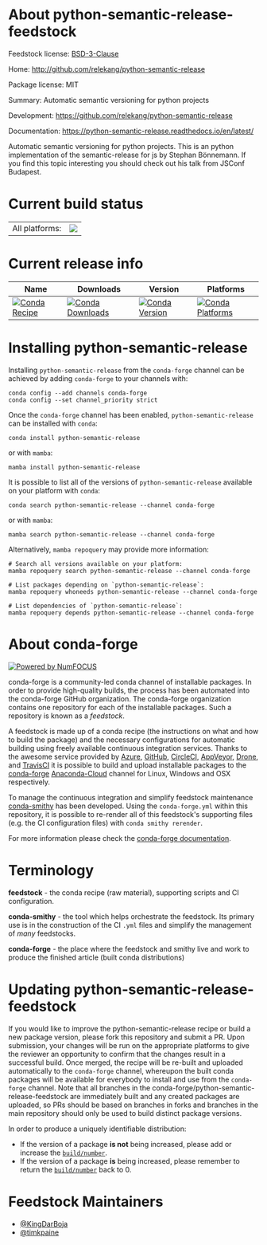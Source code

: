 About python-semantic-release-feedstock
=======================================

Feedstock license: [BSD-3-Clause](https://github.com/conda-forge/python-semantic-release-feedstock/blob/main/LICENSE.txt)

Home: http://github.com/relekang/python-semantic-release

Package license: MIT

Summary: Automatic semantic versioning for python projects

Development: https://github.com/relekang/python-semantic-release

Documentation: https://python-semantic-release.readthedocs.io/en/latest/

Automatic semantic versioning for python projects. This is an python implementation of the semantic-release for js by Stephan Bönnemann. If you find this topic interesting you should check out his talk from JSConf Budapest.

Current build status
====================


<table><tr><td>All platforms:</td>
    <td>
      <a href="https://dev.azure.com/conda-forge/feedstock-builds/_build/latest?definitionId=9809&branchName=main">
        <img src="https://dev.azure.com/conda-forge/feedstock-builds/_apis/build/status/python-semantic-release-feedstock?branchName=main">
      </a>
    </td>
  </tr>
</table>

Current release info
====================

| Name | Downloads | Version | Platforms |
| --- | --- | --- | --- |
| [![Conda Recipe](https://img.shields.io/badge/recipe-python--semantic--release-green.svg)](https://anaconda.org/conda-forge/python-semantic-release) | [![Conda Downloads](https://img.shields.io/conda/dn/conda-forge/python-semantic-release.svg)](https://anaconda.org/conda-forge/python-semantic-release) | [![Conda Version](https://img.shields.io/conda/vn/conda-forge/python-semantic-release.svg)](https://anaconda.org/conda-forge/python-semantic-release) | [![Conda Platforms](https://img.shields.io/conda/pn/conda-forge/python-semantic-release.svg)](https://anaconda.org/conda-forge/python-semantic-release) |

Installing python-semantic-release
==================================

Installing `python-semantic-release` from the `conda-forge` channel can be achieved by adding `conda-forge` to your channels with:

```
conda config --add channels conda-forge
conda config --set channel_priority strict
```

Once the `conda-forge` channel has been enabled, `python-semantic-release` can be installed with `conda`:

```
conda install python-semantic-release
```

or with `mamba`:

```
mamba install python-semantic-release
```

It is possible to list all of the versions of `python-semantic-release` available on your platform with `conda`:

```
conda search python-semantic-release --channel conda-forge
```

or with `mamba`:

```
mamba search python-semantic-release --channel conda-forge
```

Alternatively, `mamba repoquery` may provide more information:

```
# Search all versions available on your platform:
mamba repoquery search python-semantic-release --channel conda-forge

# List packages depending on `python-semantic-release`:
mamba repoquery whoneeds python-semantic-release --channel conda-forge

# List dependencies of `python-semantic-release`:
mamba repoquery depends python-semantic-release --channel conda-forge
```


About conda-forge
=================

[![Powered by
NumFOCUS](https://img.shields.io/badge/powered%20by-NumFOCUS-orange.svg?style=flat&colorA=E1523D&colorB=007D8A)](https://numfocus.org)

conda-forge is a community-led conda channel of installable packages.
In order to provide high-quality builds, the process has been automated into the
conda-forge GitHub organization. The conda-forge organization contains one repository
for each of the installable packages. Such a repository is known as a *feedstock*.

A feedstock is made up of a conda recipe (the instructions on what and how to build
the package) and the necessary configurations for automatic building using freely
available continuous integration services. Thanks to the awesome service provided by
[Azure](https://azure.microsoft.com/en-us/services/devops/), [GitHub](https://github.com/),
[CircleCI](https://circleci.com/), [AppVeyor](https://www.appveyor.com/),
[Drone](https://cloud.drone.io/welcome), and [TravisCI](https://travis-ci.com/)
it is possible to build and upload installable packages to the
[conda-forge](https://anaconda.org/conda-forge) [Anaconda-Cloud](https://anaconda.org/)
channel for Linux, Windows and OSX respectively.

To manage the continuous integration and simplify feedstock maintenance
[conda-smithy](https://github.com/conda-forge/conda-smithy) has been developed.
Using the ``conda-forge.yml`` within this repository, it is possible to re-render all of
this feedstock's supporting files (e.g. the CI configuration files) with ``conda smithy rerender``.

For more information please check the [conda-forge documentation](https://conda-forge.org/docs/).

Terminology
===========

**feedstock** - the conda recipe (raw material), supporting scripts and CI configuration.

**conda-smithy** - the tool which helps orchestrate the feedstock.
                   Its primary use is in the construction of the CI ``.yml`` files
                   and simplify the management of *many* feedstocks.

**conda-forge** - the place where the feedstock and smithy live and work to
                  produce the finished article (built conda distributions)


Updating python-semantic-release-feedstock
==========================================

If you would like to improve the python-semantic-release recipe or build a new
package version, please fork this repository and submit a PR. Upon submission,
your changes will be run on the appropriate platforms to give the reviewer an
opportunity to confirm that the changes result in a successful build. Once
merged, the recipe will be re-built and uploaded automatically to the
`conda-forge` channel, whereupon the built conda packages will be available for
everybody to install and use from the `conda-forge` channel.
Note that all branches in the conda-forge/python-semantic-release-feedstock are
immediately built and any created packages are uploaded, so PRs should be based
on branches in forks and branches in the main repository should only be used to
build distinct package versions.

In order to produce a uniquely identifiable distribution:
 * If the version of a package **is not** being increased, please add or increase
   the [``build/number``](https://docs.conda.io/projects/conda-build/en/latest/resources/define-metadata.html#build-number-and-string).
 * If the version of a package **is** being increased, please remember to return
   the [``build/number``](https://docs.conda.io/projects/conda-build/en/latest/resources/define-metadata.html#build-number-and-string)
   back to 0.

Feedstock Maintainers
=====================

* [@KingDarBoja](https://github.com/KingDarBoja/)
* [@timkpaine](https://github.com/timkpaine/)

